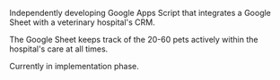 Independently developing Google Apps Script that integrates a Google Sheet with a veterinary hospital's CRM.

The Google Sheet keeps track of the 20-60 pets actively within the hospital's care at all times.

Currently in implementation phase.